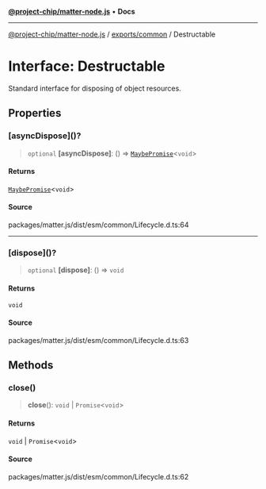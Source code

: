 [**@project-chip/matter-node.js**](../../../README.md) • **Docs**

***

[@project-chip/matter-node.js](../../../modules.md) / [exports/common](../README.md) / Destructable

# Interface: Destructable

Standard interface for disposing of object resources.

## Properties

### \[asyncDispose\]()?

> `optional` **\[asyncDispose\]**: () => [`MaybePromise`](../../../util/export/README.md#maybepromiset)\<`void`\>

#### Returns

[`MaybePromise`](../../../util/export/README.md#maybepromiset)\<`void`\>

#### Source

packages/matter.js/dist/esm/common/Lifecycle.d.ts:64

***

### \[dispose\]()?

> `optional` **\[dispose\]**: () => `void`

#### Returns

`void`

#### Source

packages/matter.js/dist/esm/common/Lifecycle.d.ts:63

## Methods

### close()

> **close**(): `void` \| `Promise`\<`void`\>

#### Returns

`void` \| `Promise`\<`void`\>

#### Source

packages/matter.js/dist/esm/common/Lifecycle.d.ts:62
